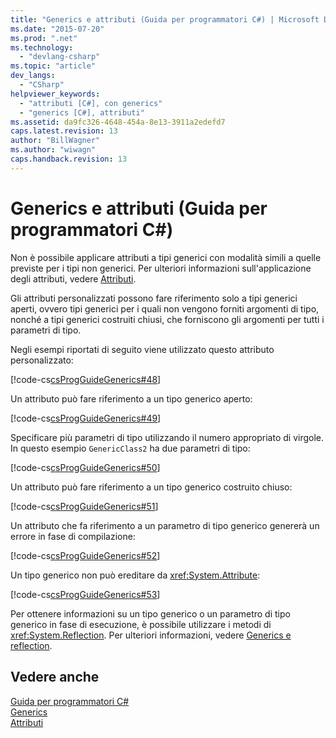 ```yaml
---
title: "Generics e attributi (Guida per programmatori C#) | Microsoft Docs"
ms.date: "2015-07-20"
ms.prod: ".net"
ms.technology: 
  - "devlang-csharp"
ms.topic: "article"
dev_langs: 
  - "CSharp"
helpviewer_keywords: 
  - "attributi [C#], con generics"
  - "generics [C#], attributi"
ms.assetid: da9fc326-4648-454a-8e13-3911a2edefd7
caps.latest.revision: 13
author: "BillWagner"
ms.author: "wiwagn"
caps.handback.revision: 13
---
```

# Generics e attributi (Guida per programmatori C#)
Non è possibile applicare attributi a tipi generici con modalità simili a quelle previste per i tipi non generici.  Per ulteriori informazioni sull'applicazione degli attributi, vedere [Attributi](../Topic/Attributes%20\(C%23%20and%20Visual%20Basic\).md).  
  
 Gli attributi personalizzati possono fare riferimento solo a tipi generici aperti, ovvero tipi generici per i quali non vengono forniti argomenti di tipo, nonché a tipi generici costruiti chiusi, che forniscono gli argomenti per tutti i parametri di tipo.  
  
 Negli esempi riportati di seguito viene utilizzato questo attributo personalizzato:  
  
 [!code-cs[csProgGuideGenerics#48](../../../csharp/programming-guide/generics/codesnippet/CSharp/generics-and-attributes_1.cs)]  
  
 Un attributo può fare riferimento a un tipo generico aperto:  
  
 [!code-cs[csProgGuideGenerics#49](../../../csharp/programming-guide/generics/codesnippet/CSharp/generics-and-attributes_2.cs)]  
  
 Specificare più parametri di tipo utilizzando il numero appropriato di virgole.  In questo esempio `GenericClass2` ha due parametri di tipo:  
  
 [!code-cs[csProgGuideGenerics#50](../../../csharp/programming-guide/generics/codesnippet/CSharp/generics-and-attributes_3.cs)]  
  
 Un attributo può fare riferimento a un tipo generico costruito chiuso:  
  
 [!code-cs[csProgGuideGenerics#51](../../../csharp/programming-guide/generics/codesnippet/CSharp/generics-and-attributes_4.cs)]  
  
 Un attributo che fa riferimento a un parametro di tipo generico genererà un errore in fase di compilazione:  
  
 [!code-cs[csProgGuideGenerics#52](../../../csharp/programming-guide/generics/codesnippet/CSharp/generics-and-attributes_5.cs)]  
  
 Un tipo generico non può ereditare da <xref:System.Attribute>:  
  
 [!code-cs[csProgGuideGenerics#53](../../../csharp/programming-guide/generics/codesnippet/CSharp/generics-and-attributes_6.cs)]  
  
 Per ottenere informazioni su un tipo generico o un parametro di tipo generico in fase di esecuzione, è possibile utilizzare i metodi di <xref:System.Reflection>.  Per ulteriori informazioni, vedere [Generics e reflection](../../../csharp/programming-guide/generics/generics-and-reflection.md).  
  
## Vedere anche  
 [Guida per programmatori C\#](../../../csharp/programming-guide/index.md)   
 [Generics](../../../csharp/programming-guide/generics/index.md)   
 [Attributi](../Topic/Extending%20Metadata%20Using%20Attributes.md)